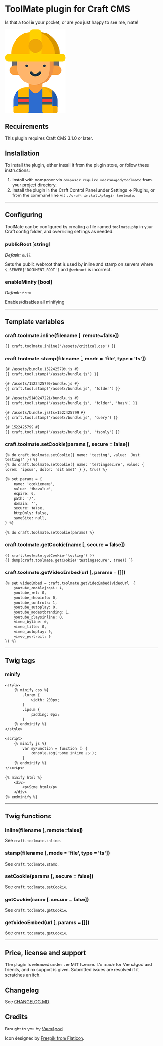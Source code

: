 ToolMate plugin for Craft CMS
===

Is that a tool in your pocket, or are you just happy to see me, mate!
  
![Screenshot](resources/plugin_logo.png)

## Requirements

This plugin requires Craft CMS 3.1.0 or later. 

## Installation

To install the plugin, either install it from the plugin store, or follow these instructions:

1. Install with composer via `composer require vaersaagod/toolmate` from your project directory.
2. Install the plugin in the Craft Control Panel under Settings → Plugins, or from the command line via `./craft install/plugin toolmate`.

---

## Configuring

ToolMate can be configured by creating a file named `toolmate.php` in your Craft config folder, 
and overriding settings as needed. 

### publicRoot [string]
*Default: `null`*
  
Sets the public webroot that is used by inline and stamp on servers 
where `$_SERVER['DOCUMENT_ROOT']` and `@webroot` is incorrect.  

### enableMinify [bool]
*Default: `true`*  

Enables/disables all minifying.

---

## Template variables

### craft.toolmate.inline(filename [, remote=false])

```
{{ craft.toolmate.inline('/assets/critical.css') }}
```

### craft.toolmate.stamp(filename [, mode = 'file', type = 'ts'])

```
{# /assets/bundle.1522425799.js #}
{{ craft.tool.stamp('/assets/bundle.js') }}

{# /assets/1522425799/bundle.js #}
{{ craft.tool.stamp('/assets/bundle.js', 'folder') }}

{# /assets/5140247221/bundle.js #}
{{ craft.tool.stamp('/assets/bundle.js', 'folder', 'hash') }}

{# /assets/bundle.js?ts=1522425799 #}
{{ craft.tool.stamp('/assets/bundle.js', 'query') }}

{# 1522425799 #}
{{ craft.tool.stamp('/assets/bundle.js', 'tsonly') }}

```

### craft.toolmate.setCookie(params [, secure = false])

```
{% do craft.toolmate.setCookie({ name: 'testing', value: 'Just testing!' }) %}
{% do craft.toolmate.setCookie({ name: 'testingsecure', value: { lorem: 'ipsum', dolor: 'sit amet' } }, true) %}

{% set params = {
    name: 'cookiename',
    value: 'thevalue',
    expire: 0,
    path: '/',
    domain: '',
    secure: false,
    httpOnly: false,
    sameSite: null,
} %}

{% do craft.toolmate.setCookie(params) %}
```

### craft.toolmate.getCookie(name [, secure = false])

```
{{ craft.toolmate.getCookie('testing') }}
{{ dump(craft.toolmate.getCookie('testingsecure', true)) }}
```

### craft.toolmate.getVideoEmbed(url [, params = []])

```
{% set videoEmbed = craft.toolmate.getVideoEmbed(videoUrl, {
    youtube_enablejsapi: 1,
    youtube_rel: 0,
    youtube_showinfo: 0,
    youtube_controls: 1,
    youtube_autoplay: 0,
    youtube_modestbranding: 1,
    youtube_playsinline: 0,
    vimeo_byline: 0,
    vimeo_title: 0,
    vimeo_autoplay: 0,
    vimeo_portrait: 0
}) %}
```

---

## Twig tags

### minify

```
<style>    
    {% minify css %}
        .lorem {
            width: 200px;
        }
        .ipsum {
            padding: 0px;
        }
    {% endminify %}
</style>

<script>
    {% minify js %}
        var myFunction = function () {
            console.log('Some inline JS');
        }
    {% endminify %}
</script>

{% minify html %}
    <div>
        <p>Some html</p>
    </div>
{% endminify %}
```

---

## Twig functions

### inline(filename [, remote=false])

See `craft.toolmate.inline`.

### stamp(filename [, mode = 'file', type = 'ts'])

See `craft.toolmate.stamp`.

### setCookie(params [, secure = false])

See `craft.toolmate.setCookie`.

### getCookie(name [, secure = false])

See `craft.toolmate.getCookie`.

### getVideoEmbed(url [, params = []])

See `craft.toolmate.getCookie`.


---

## Price, license and support

The plugin is released under the MIT license. It's made for Værsågod and friends, and no support 
is given. Submitted issues are resolved if it scratches an itch. 

## Changelog

See [CHANGELOG.MD](https://raw.githubusercontent.com/vaersaagod/toolmate/master/CHANGELOG.md).

## Credits

Brought to you by [Værsågod](https://www.vaersaagod.no)

Icon designed by [Freepik from Flaticon](https://www.flaticon.com/authors/freepik).
